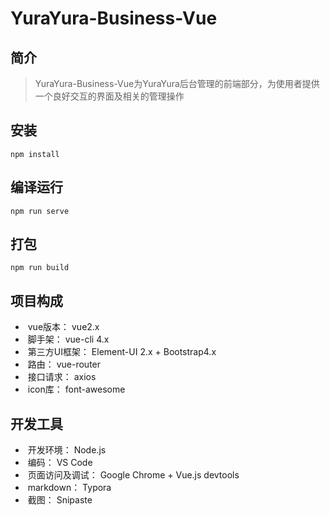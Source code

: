 # YuraYura-Business-Vue



## 简介

> YuraYura-Business-Vue为YuraYura后台管理的前端部分，为使用者提供一个良好交互的界面及相关的管理操作

## 安装

```
npm install
```

## 编译运行
```
npm run serve
```

## 打包
```
npm run build
```

## 项目构成

- ​    vue版本： vue2.x
- ​    脚手架： vue-cli 4.x
- ​    第三方UI框架： Element-UI 2.x  +  Bootstrap4.x
- ​    路由： vue-router
- ​    接口请求： axios
- ​    icon库： font-awesome

## 开发工具

- ​    开发环境： Node.js
- ​    编码： VS Code
- ​    页面访问及调试： Google Chrome + Vue.js devtools
- ​    markdown： Typora
- ​    截图： Snipaste

